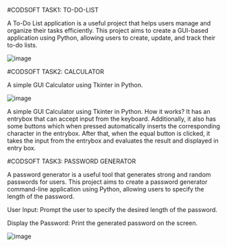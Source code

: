 #CODSOFT TASK1: TO-DO-LIST

A To-Do List application is a useful project that helps users manage and organize their tasks efficiently.
This project aims to create a GUI-based application using Python, allowing users to create, update, and track their to-do lists.

![image](https://github.com/BingiVignesh/Codsoft/assets/128482927/787598a4-11fb-4107-86de-d9c38461185f)




#CODSOFT TASK2: CALCULATOR

A simple GUI Calculator using Tkinter in Python.


![image](https://github.com/BingiVignesh/Codsoft/assets/128482927/13cf0113-87e9-4d41-90b5-1e6cdcdc2eaa)


A simple GUI Calculator using Tkinter in Python.
How it works?
It has an entrybox that can accept input from the keyboard. Additionally, it also has some buttons which when pressed automatically inserts the corresponding character in the entrybox. After that, when the equal button is clicked, it takes the input from the entrybox and evaluates the result and displayed in entry box.

#CODSOFT TASK3: PASSWORD GENERATOR

A password generator is a useful tool that generates strong and random passwords for users. This project aims to create a password generator command-line application using Python, allowing users to specify the length of the password.

User Input: Prompt the user to specify the desired length of the password.

Display the Password: Print the generated password on the screen.


![image](https://github.com/BingiVignesh/Codsoft/assets/128482927/cb046075-d4d3-4bf2-883a-d2f837dd5b5c)
